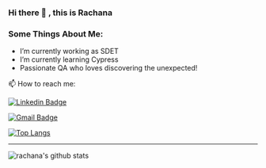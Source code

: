 ### Hi there 👋 , this is Rachana

<!-- <--
**RachanaHT/RachanaHT** is a ✨ _special_ ✨ repository because its `README.md` (this file) appears on your GitHub profile. -->

### Some Things About Me:

-  I’m currently working as SDET
-  I’m currently learning Cypress
-  Passionate QA who loves discovering the unexpected!

<!-- -->
 📫 How to reach me: 

<!-- SOCAIL MEDIA HANDLES -->
[![Linkedin Badge](https://img.shields.io/badge/-Rachana_HT-blue?style=flat-square&logo=Linkedin&logoColor=white&link=https://www.linkedin.com/in/rachana-h-t-846010169/)](https://www.linkedin.com/in/rachana-h-t-846010169/)

[![Gmail Badge](https://img.shields.io/badge/-Rachana_HT-c14438?style=flat-square&logo=Gmail&logoColor=white&link=mailto:rachanaht1218@gmail.com)](mailto:rachanaht1218@gmail.com)

<!--  TOP LANGUAGES STATISTICS -->
 [![Top Langs](https://github-readme-stats.vercel.app/api/top-langs/?username=rachanaht&theme=dark&layout=compact&align=right&width=40%)](https://github.com/anuraghazra/github-readme-stats)
 
  --- 
  ![rachana's github stats](https://github-readme-stats.vercel.app/api?username=RachanaHT&show_icons=true&count_private=true&hide=issues,prs)
 
